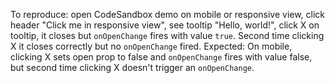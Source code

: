 To reproduce: open CodeSandbox demo on mobile or responsive view, click header "Click me in responsive view", see tooltip "Hello, world!", click X on tooltip, it closes but `onOpenChange` fires with value `true`. Second time clicking X it closes correctly but no `onOpenChange` fired. Expected: On mobile, clicking X sets open prop to false and `onOpenChange` fires with value false, but second time clicking X doesn't trigger an `onOpenChange`.
